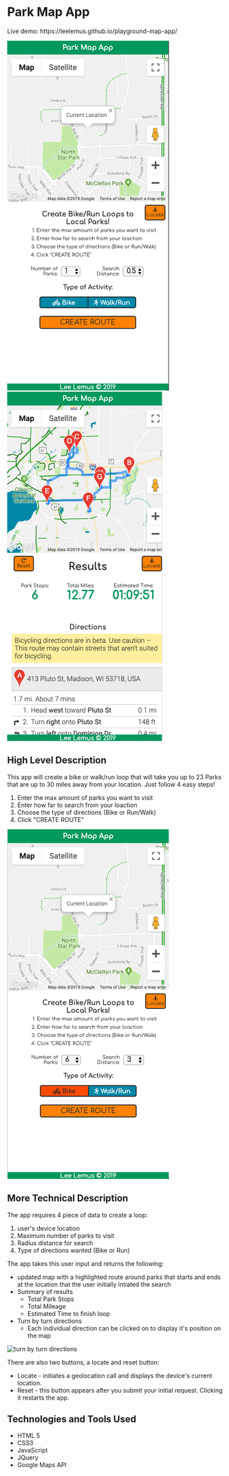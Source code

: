 <h1>Park Map App</h1>

<p>Live demo: https://leelemus.github.io/playground-map-app/</p>

<img src="./images/main-screen.jpg" alt="main screen"/>
<img src="./images/result-summary.jpg" alt="result summary screen"/>

<h2>High Level Description</h2>

<p>This app will create a bike or walk/run loop that will take you up to 23 Parks that are up to 30 miles away from your location. Just follow 4 easy steps!</p>
<ol>
    <li>Enter the max amount of parks you want to visit</li>
    <li>Enter how far to search from your loaction</li>
    <li>Choose the type of directions (Bike or Run/Walk)</li>
    <li>Click "CREATE ROUTE"</li>
</ol>

<img src="./images/entering-data.jpg" alt="entering info"/>

<h2>More Technical Description</h2>

<p>The app requires 4 piece of data to create a loop:</p>
<ol>
    <li>user's device location</li>
    <li>Maximum number of parks to visit</li>
    <li>Radius distance for search</li>
    <li>Type of directions wanted (Bike or Run)</li>
</ol>

<p>The app takes this user input and returns the following:</p>

<ul>
    <li>updated map with a highlighted route around parks that starts and ends at the location that the user initially intiated the search
    <li>Summary of results
        <ul>
            <li>Total Park Stops</li>
            <li>Total Mileage</li>
            <li>Estimated Time to finish loop</li>
        </ul>
    </li>
    <li>Turn by turn directions
        <ul>
            <li>Each individual direction can be clicked on to display it's position on the map</li>
        </ul>
    </li>
</ul>

<img src="./images/turn-by-turn.jpg" alt="turn by turn directions"/>

<p>There are also two buttons, a locate and reset button:</p>

<ul>
    <li>Locate - initiates a geolocation call and displays the device's current location.</li>
    <li>Reset - this button appears after you submit your initial request.  Clicking it restarts the app.</li>
</ul>

<h2>Technologies and Tools Used</h2>
<ul>
    <li>HTML 5</li>
    <li>CSS3</li>
    <li>JavaScript</li>
    <li>JQuery</li>
    <li>Google Maps API</li>
</ul>

